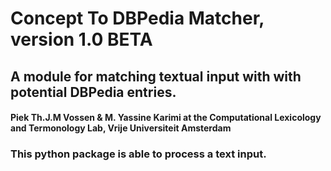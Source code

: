 # Concept To DBPedia Matcher, version 1.0 BETA
## A module for matching textual input with with potential DBPedia entries.
 

#### Piek Th.J.M Vossen & M. Yassine Karimi at the Computational Lexicology and Termonology Lab, Vrije Universiteit Amsterdam


### This python package is able to process a text input.

